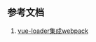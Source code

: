 

## 参考文档
1. [vue-loader集成webpack](https://vue-loader.vuejs.org/migrating.html#notable-breaking-changes)